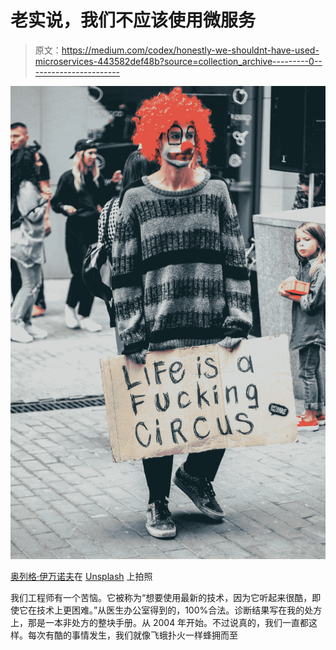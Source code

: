 # 老实说，我们不应该使用微服务

> 原文：<https://medium.com/codex/honestly-we-shouldnt-have-used-microservices-443582def48b?source=collection_archive---------0----------------------->

![](img/2157f32b0c3eb1f23927bd6228a452a1.png)

[奥列格·伊万诺夫](https://unsplash.com/@olegixanovpht?utm_source=medium&utm_medium=referral)在 [Unsplash](https://unsplash.com?utm_source=medium&utm_medium=referral) 上拍照

我们工程师有一个苦恼。它被称为“想要使用最新的技术，因为它听起来很酷，即使它在技术上更困难。”从医生办公室得到的，100%合法。诊断结果写在我的处方上，那是一本非处方的整块手册。从 2004 年开始。不过说真的，我们一直都这样。每次有酷的事情发生，我们就像飞蛾扑火一样蜂拥而至